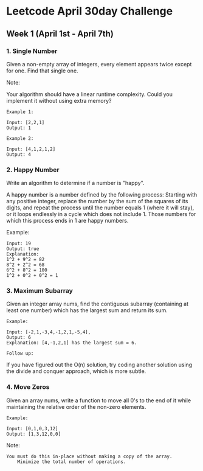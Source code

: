 # Leetcode April 30day Challenge

## Week 1 (April 1st - April 7th)

### 1. Single Number

Given a non-empty array of integers, every element appears twice except for one. Find that single one.

Note:

Your algorithm should have a linear runtime complexity. Could you implement it without using extra memory?

```
Example 1:

Input: [2,2,1]
Output: 1

Example 2:

Input: [4,1,2,1,2]
Output: 4
```

### 2. Happy Number

Write an algorithm to determine if a number is "happy".

A happy number is a number defined by the following process: Starting with any positive integer, replace the number by the sum of the squares of its digits, and repeat the process until the number equals 1 (where it will stay), or it loops endlessly in a cycle which does not include 1. Those numbers for which this process ends in 1 are happy numbers.

Example:
```
Input: 19
Output: true
Explanation:
1^2 + 9^2 = 82
8^2 + 2^2 = 68
6^2 + 8^2 = 100
1^2 + 0^2 + 0^2 = 1
```

### 3. Maximum Subarray

Given an integer array nums, find the contiguous subarray (containing at least one number) which has the largest sum and return its sum.

```
Example:

Input: [-2,1,-3,4,-1,2,1,-5,4],
Output: 6
Explanation: [4,-1,2,1] has the largest sum = 6.

Follow up:
```

If you have figured out the O(n) solution, try coding another solution using the divide and conquer approach, which is more subtle.


### 4. Move Zeros

Given an array nums, write a function to move all 0's to the end of it while maintaining the relative order of the non-zero elements.

```
Example:

Input: [0,1,0,3,12]
Output: [1,3,12,0,0]
```

Note:

    You must do this in-place without making a copy of the array.
        Minimize the total number of operations.


